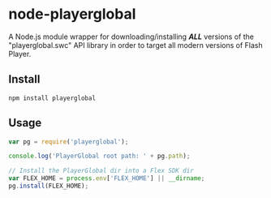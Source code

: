 # node-playerglobal

A Node.js module wrapper for downloading/installing _**ALL**_ versions of the "playerglobal.swc" API library in order to target all modern versions of Flash Player.


## Install

```shell
npm install playerglobal
```


## Usage

```js
var pg = require('playerglobal');

console.log('PlayerGlobal root path: ' + pg.path);

// Install the PlayerGlobal dir into a Flex SDK dir
var FLEX_HOME = process.env['FLEX_HOME'] || __dirname;
pg.install(FLEX_HOME);
```